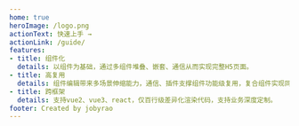 ```yaml
---
home: true
heroImage: /logo.png
actionText: 快速上手 →
actionLink: /guide/
features:
- title: 组件化
  details: 以组件为基础，通过多组件堆叠、嵌套、通信从而实现完整H5页面。
- title: 高复用
  details: 组件编辑带来多场景伸缩能力，通信、插件支撑组件功能级复用，复合组件实现同类业务场景0配置负担。
- title: 跨框架
  details: 支持vue2、vue3、react，仅百行级差异化渲染代码，支持业务深度定制。
footer: Created by jobyrao
---
```

